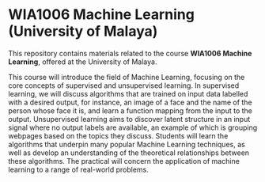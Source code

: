 # WIA1006 Machine Learning (University of Malaya)

This repository contains materials related to the course **WIA1006 Machine Learning**, offered at the University of Malaya.

This course will introduce the field of Machine Learning, focusing on the core concepts of supervised and unsupervised learning. In supervised learning, we will discuss algorithms that are trained on input data labelled with a desired output, for instance, an image of a face and the name of the person whose face it is, and learn a function mapping from the input to the output. Unsupervised learning aims to discover latent structure in an input signal where no output labels are available, an example of which is grouping webpages based on the topics they discuss. Students will learn the algorithms that underpin many popular Machine Learning techniques, as well as develop an understanding of the theoretical relationships between these algorithms. The practical will concern the application of machine learning to a range of real-world problems.
